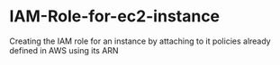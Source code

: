 # IAM-Role-for-ec2-instance
Creating the IAM role for an instance by attaching to it policies already defined in AWS using its ARN
